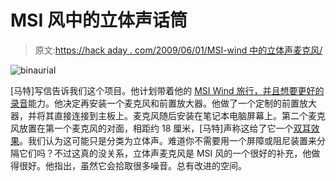 # MSI 风中的立体声话筒

> 原文:[https://hack aday . com/2009/06/01/MSI-wind 中的立体声麦克风/](https://hackaday.com/2009/06/01/stereo-microphones-in-an-msi-wind/)

![binaurial](../Images/6e4299a32ff460d79b4eb6a630f0d53c.png "binaurial")

[马特]写信告诉我们这个项目。他计划带着他的 [MSI Wind 旅行，并且想要更好的录音](http://travel.shoobs.net/post/msi-wind-binaural-microphone-modification)能力。他决定再安装一个麦克风和前置放大器。他做了一个定制的前置放大器，并将其直接连接到主板上。麦克风随后安装在笔记本电脑屏幕上。第二个麦克风放置在第一个麦克风的对面，相距约 18 厘米，[马特]声称这给了它一个[双耳效果](http://en.wikipedia.org/wiki/Binaural_recording)。我们认为这可能只是分类为立体声。难道你不需要用一个屏障或阻尼装置来分隔它们吗？不过这真的没关系，立体声麦克风是 MSI 风的一个很好的补充，他做得很好。他指出，虽然它会拾取很多噪音。总有改进的空间。